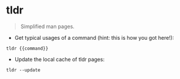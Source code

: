 # tldr

> Simplified man pages.

- Get typical usages of a command (hint: this is how you got here!):

`tldr {{command}}`

- Update the local cache of tldr pages:

`tldr --update`
